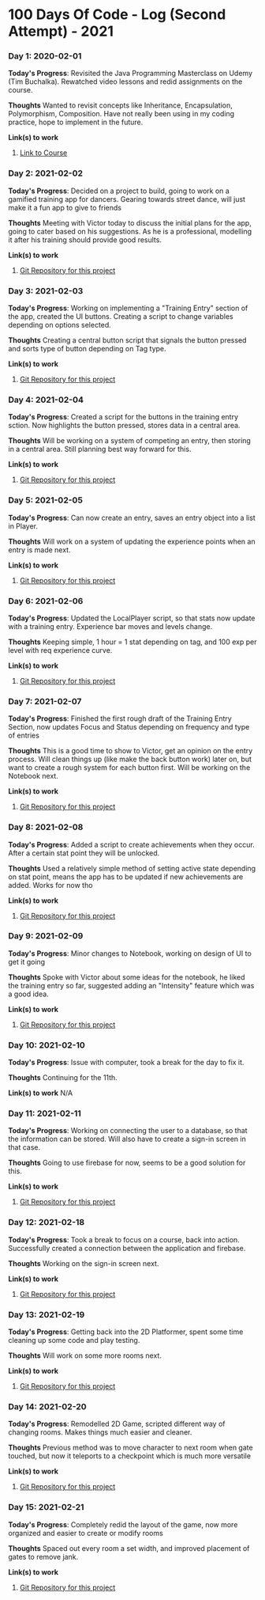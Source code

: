 # 100 Days Of Code - Log (Second Attempt) - 2021

### Day 1: 2020-02-01

**Today's Progress**: Revisited the Java Programming Masterclass on Udemy (Tim Buchalka). Rewatched video lessons and redid assignments on the course.

**Thoughts** Wanted to revisit concepts like Inheritance, Encapsulation, Polymorphism, Composition. Have not really been using in my coding practice, hope to implement in the future.

**Link(s) to work**
1. [Link to Course](https://www.udemy.com/course/java-the-complete-java-developer-course/)

### Day 2: 2021-02-02

**Today's Progress**: Decided on a project to build, going to work on a gamified training app for dancers. Gearing towards street dance, will just make it a fun app to give to friends

**Thoughts** Meeting with Victor today to discuss the initial plans for the app, going to cater based on his suggestions. As he is a professional, modelling it after his training should provide good results.

**Link(s) to work**
1. [Git Repository for this project](https://github.com/rcwongtk/GamifiedPD)

### Day 3: 2021-02-03

**Today's Progress**: Working on implementing a "Training Entry" section of the app, created the UI buttons. Creating a script to change variables depending on options selected.

**Thoughts** Creating a central button script that signals the button pressed and sorts type of button depending on Tag type.

**Link(s) to work**
1. [Git Repository for this project](https://github.com/rcwongtk/GamifiedPD)

### Day 4: 2021-02-04

**Today's Progress**: Created a script for the buttons in the training entry sction. Now highlights the button pressed, stores data in a central area.

**Thoughts** Will be working on a system of competing an entry, then storing in a central area. Still planning best way forward for this.

**Link(s) to work**
1. [Git Repository for this project](https://github.com/rcwongtk/GamifiedPD)

### Day 5: 2021-02-05

**Today's Progress**: Can now create an entry, saves an entry object into a list in Player.

**Thoughts** Will work on a system of updating the experience points when an entry is made next.

**Link(s) to work**
1. [Git Repository for this project](https://github.com/rcwongtk/GamifiedPD)

### Day 6: 2021-02-06

**Today's Progress**: Updated the LocalPlayer script, so that stats now update with a training entry. Experience bar moves and levels change.

**Thoughts** Keeping simple, 1 hour = 1 stat depending on tag, and 100 exp per level with req experience curve.

**Link(s) to work**
1. [Git Repository for this project](https://github.com/rcwongtk/GamifiedPD)

### Day 7: 2021-02-07

**Today's Progress**: Finished the first rough draft of the Training Entry Section, now updates Focus and Status depending on frequency and type of entries

**Thoughts** This is a good time to show to Victor, get an opinion on the entry process. Will clean things up (like make the back button work) later on, but want to create a rough system for each button first. Will be working on the Notebook next.

**Link(s) to work**
1. [Git Repository for this project](https://github.com/rcwongtk/GamifiedPD)

### Day 8: 2021-02-08

**Today's Progress**: Added a script to create achievements when they occur. After a certain stat point they will be unlocked.

**Thoughts** Used a relatively simple method of setting active state depending on stat point, means the app has to be updated if new achievements are added. Works for now tho

**Link(s) to work**
1. [Git Repository for this project](https://github.com/rcwongtk/GamifiedPD)

### Day 9: 2021-02-09

**Today's Progress**: Minor changes to Notebook, working on design of UI to get it going

**Thoughts** Spoke with Victor about some ideas for the notebook, he liked the training entry so far, suggested adding an "Intensity" feature which was a good idea.

**Link(s) to work**
1. [Git Repository for this project](https://github.com/rcwongtk/GamifiedPD)

### Day 10: 2021-02-10

**Today's Progress**: Issue with computer, took a break for the day to fix it.

**Thoughts** Continuing for the 11th.

**Link(s) to work**
N/A

### Day 11: 2021-02-11

**Today's Progress**: Working on connecting the user to a database, so that the information can be stored. Will also have to create a sign-in screen in that case.

**Thoughts** Going to use firebase for now, seems to be a good solution for this.

**Link(s) to work**
1. [Git Repository for this project](https://github.com/rcwongtk/GamifiedPD)

### Day 12: 2021-02-18

**Today's Progress**: Took a break to focus on a course, back into action. Successfully created a connection between the application and firebase.

**Thoughts** Working on the sign-in screen next.

**Link(s) to work**
1. [Git Repository for this project](https://github.com/rcwongtk/GamifiedPD)

### Day 13: 2021-02-19

**Today's Progress**: Getting back into the 2D Platformer, spent some time cleaning up some code and play testing.

**Thoughts** Will work on some more rooms next.

**Link(s) to work**
1. [Git Repository for this project](https://github.com/rcwongtk/BasicPlatformer)

### Day 14: 2021-02-20

**Today's Progress**: Remodelled 2D Game, scripted different way of changing rooms. Makes things much easier and cleaner.

**Thoughts** Previous method was to move character to next room when gate touched, but now it teleports to a checkpoint which is much more versatile

**Link(s) to work**
1. [Git Repository for this project](https://github.com/rcwongtk/BasicPlatformer)

### Day 15: 2021-02-21

**Today's Progress**: Completely redid the layout of the game, now more organized and easier to create or modify rooms

**Thoughts** Spaced out every room a set width, and improved placement of gates to remove jank.

**Link(s) to work**
1. [Git Repository for this project](https://github.com/rcwongtk/BasicPlatformer)
